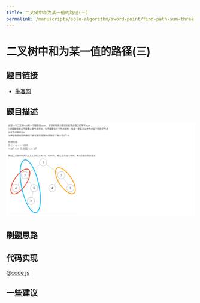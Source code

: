 ```yaml
---
title: 二叉树中和为某一值的路径(三)
permalink: /manuscripts/solo-algorithm/sword-point/find-path-sum-three.html
---
```

# 二叉树中和为某一值的路径(三)

## 题目链接

- [牛客网](https://www.nowcoder.com/share/jump/8484115461699865527566)

## 题目描述

![](../images/findPathSumThree.png)

## 刷题思路

## 代码实现

@[code js](@algorithm/sword-point/树/findPathSumThree.js)

## 一些建议
